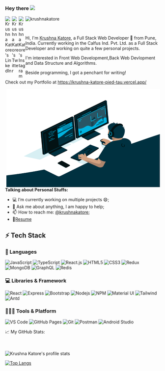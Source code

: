 ### Hey there <img src="https://media.giphy.com/media/hvRJCLFzcasrR4ia7z/giphy.gif" width="25px">

<a href="https://www.linkedin.com/in/krushna-katore-733185137/">
  <img align="left" alt="Krushna Katore's LinkedIn" width="22px" src="https://img.icons8.com/fluent/48/000000/linkedin.png" />
</a>
<a href=https://twitter.com/KrushnaKatore2">
  <img align="left" alt="Krushna Katore's Twitter" width="22px" src="https://img.icons8.com/fluent/48/000000/twitter.png" />
</a>
<a href="https://www.instagram.com/krushnakatore/">
  <img align="left" alt="Krushna Katore's Instagram" width="22px" src="https://img.icons8.com/fluent/48/000000/instagram-new.png" />
</a>


<p align="left"> <img src="https://komarev.com/ghpvc/?username=krushnakatore&label=Profile%20views&color=0e75b6&style=flat" alt="krushnakatore" /> </p>

<br />

Hi, I'm [Krushna Katore](https://www.linkedin.com/in/krushna-katore-733185137/), a Full Stack Web Developer 🚀 from Pune, India. 
Currently working in the Calfus Ind. Pvt. Ltd. as a Full Stack Developer and working on quite a few personal projects.

I'm interested in Front Web Development,Back Web Devlopment and Data Structure and Algorithms.

Beside programming, I got a penchant for writing!

Check out my Portfolio at https://krushna-katore-pied-tau.vercel.app/

  <img align="right" alt="GIF" src="https://raw.githubusercontent.com/krushnakatore/krushnakatore/main/code%20(1).gif" width="500" height="320" />
  
**Talking about Personal Stuffs:**

- 💻 I’m currently working on multiple projects :smile:;
- 💬 Ask me about anything, I am happy to help;
- 📫 How to reach me: [@krushnakatore](https://www.linkedin.com/in/krushna-katore-733185137/);
- 📝[Resume](https://drive.google.com/file/d/1LJLH8psuPKjCqJvnnYvAcr-ereQ2l1LA/view?usp=drive_link)

## ⚡ Tech Stack

### 🚀 Languages

![JavaScript](https://img.shields.io/badge/JavaScript-323330?style=for-the-badge&logo=javascript&logoColor=F7DF1E)
![TypeScript](https://img.shields.io/badge/TypeScript-323330?style=for-the-badge&logo=typescript&logoColor=white)
![React.js](https://img.shields.io/badge/React-20232A?style=for-the-badge&logo=react&logoColor=61DAFB)
![HTML5](https://img.shields.io/badge/HTML5-E34F26?style=for-the-badge&logo=html5&logoColor=white)
![CSS3](https://img.shields.io/badge/CSS3-1572B6?style=for-the-badge&logo=css3&logoColor=white)
![Redux](https://img.shields.io/badge/Redux-593D88?style=for-the-badge&logo=redux&logoColor=white)
![MongoDB](https://img.shields.io/badge/MongoDB-white?style=for-the-badge&logo=mongodb&logoColor=4EA94B)
![GraphQL](https://img.shields.io/badge/GraphQL-323330?style=for-the-badge&logo=graphql&logoColor=red)
![Redis](https://img.shields.io/badge/redis-%23DD0031.svg?&style=for-the-badge&logo=redis&logoColor=white)

### 💻 Libraries & Framework

![React](https://img.shields.io/badge/React-20232A?style=for-the-badge&logo=react&logoColor=61DAFB)
![Express](https://img.shields.io/badge/Express.js-000000?style=for-the-badge&logo=express&logoColor=white)
![Bootstrap](https://img.shields.io/badge/Bootstrap-563D7C?style=for-the-badge&logo=bootstrap&logoColor=white)
![Nodejs](https://img.shields.io/badge/Node.js-339933?style=for-the-badge&logo=nodedotjs&logoColor=white) 
![NPM](https://img.shields.io/badge/npm-CB3837?style=for-the-badge&logo=npm&logoColor=white)
![Material UI](https://img.shields.io/badge/Material--UI-0081CB?style=for-the-badge&logo=material-ui&logoColor=white)
![Tailwind](https://img.shields.io/badge/Tailwind_CSS-38B2AC?style=for-the-badge&logo=tailwind-css&logoColor=white)
![Antd](https://img.shields.io/badge/Antd-38B2AC?style=for-the-badge&logo=antd-css&logoColor=white)



### 🧑🏻‍💻 Tools & Platform

![VS Code](https://img.shields.io/badge/Visual_Studio_Code-0078D4?style=for-the-badge&logo=visual%20studio%20code&logoColor=white)
![GitHub Pages](https://img.shields.io/badge/GitHub_Pages-100000?style=for-the-badge&logo=github&logoColor=white)
![Git](https://img.shields.io/badge/Git-F05032?style=for-the-badge&logo=git&logoColor=white)
![Postman](https://img.shields.io/badge/Postman-FF6C37?style=for-the-badge&logo=Postman&logoColor=white)
![Android Studio](https://img.shields.io/badge/Android_Studio-blue?style=for-the-badge&logo=android%20studio&logoColor=white)
<!-- ![Linux](https://img.shields.io/badge/Linux-FCC624?style=for-the-badge&logo=linux&logoColor=black) -->
<!-- ![VS](https://img.shields.io/badge/Visual_Studio-5C2D91?style=for-the-badge&logo=visual%20studio&logoColor=white) -->
<!-- ![Ubuntu](https://img.shields.io/badge/Ubuntu-E95420?style=for-the-badge&logo=ubuntu&logoColor=white) -->


<summary>📈 My GitHub Stats: </summary>
<br>
<br>
<p align="left"> <img align="left" alt="Krushna Katore's profile stats" src="https://github-readme-stats.vercel.app/api?username=krushnakatore&show_icons=true&theme=gotham" alt="krushnakatore" />

<br>
  
  [![Top Langs](https://github-readme-stats.vercel.app/api/top-langs/?username=krushnakatore&layout=compact)](https://github.com/krushnakatore/github-readme-stats)
